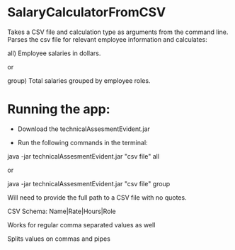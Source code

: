 # SalaryCalculatorFromCSV
Takes a CSV file and calculation type as arguments from the command line. 
Parses the csv file for relevant employee information and calculates:

all) Employee salaries in dollars.

or 

group) Total salaries grouped by employee roles.

# Running the app: 
* Download the technicalAssesmentEvident.jar

* Run the following commands in the terminal: 

java -jar technicalAssesmentEvident.jar "csv file" all

or 

java -jar technicalAssesmentEvident.jar "csv file" group

Will need to provide the full path to a CSV file with no quotes.

CSV Schema: Name|Rate|Hours|Role

Works for regular comma separated values as well

Splits values on commas and pipes 


